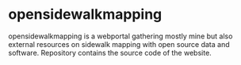 # opensidewalkmapping
opensidewalkmapping is a webportal gathering mostly mine but also external resources on sidewalk mapping with open source data and software. Repository contains the source code of the website.
